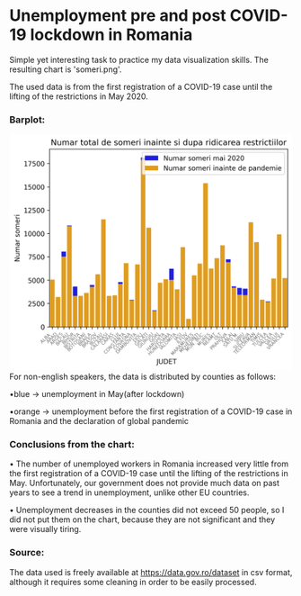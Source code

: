 # Unemployment pre and post COVID-19 lockdown in Romania
Simple yet interesting task to practice my data visualization skills. The resulting chart is 'someri.png'.

The used data is from the first registration of a COVID-19 case until the lifting of the restrictions in May 2020.
### Barplot:
[![screenshot](https://github.com/Kira060200/unemployment-pre-and-post-covid-romania/blob/master/someri.png)](https://github.com/Kira060200/unemployment-pre-and-post-covid-romania/blob/master/someri.png)
For non-english speakers, the data is distributed by counties as follows: 

•blue -> unemployment in May(after lockdown)

•orange -> unemployment before the first registration of a COVID-19 case in Romania and the declaration of global pandemic
### Conclusions from the chart:

• The number of unemployed workers in Romania increased very little from the first registration of a COVID-19 case until the lifting of the restrictions in May.  Unfortunately, our government does not provide much data on past years to see a trend in unemployment, unlike other EU countries.

• Unemployment decreases in the counties did not exceed 50 people, so I did not put them on the chart, because they are not significant and they were visually tiring.

### Source:
The data used is freely available at https://data.gov.ro/dataset in csv format, although it requires some cleaning in order to be easily processed.
